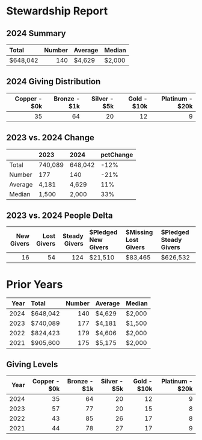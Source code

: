 # Stewardship Report 

## 2024 Summary
| Total    |   Number | Average   | Median   |
|:---------|---------:|:----------|:---------|
| $648,042 |      140 | $4,629    | $2,000   |

## 2024 Giving Distribution
|   Copper -   $0k |   Bronze -   $1k |   Silver -   $5k |   Gold   -   $10k |   Platinum - $20k |
|-----------------:|-----------------:|-----------------:|------------------:|------------------:|
|               35 |               64 |               20 |                12 |                 9 |
## 2023 vs. 2024 Change 
|         | 2023    | 2024    | pctChange   |
|:--------|:--------|:--------|:------------|
| Total   | 740,089 | 648,042 | -12%        |
| Number  | 177     | 140     | -21%        |
| Average | 4,181   | 4,629   | 11%         |
| Median  | 1,500   | 2,000   | 33%         |
## 2023 vs. 2024 People Delta 
|   New Givers |   Lost Givers |   Steady Givers | $Pledged New Givers   | $Missing Lost Givers   | $Pledged Steady Givers   |
|-------------:|--------------:|----------------:|:----------------------|:-----------------------|:-------------------------|
|           16 |            54 |             124 | $21,510               | $83,465                | $626,532                 |

# Prior Years 

|   Year | Total    |   Number | Average   | Median   |
|-------:|:---------|---------:|:----------|:---------|
|   2024 | $648,042 |      140 | $4,629    | $2,000   |
|   2023 | $740,089 |      177 | $4,181    | $1,500   |
|   2022 | $824,423 |      179 | $4,606    | $2,000   |
|   2021 | $905,600 |      175 | $5,175    | $2,000   |
## Giving Levels 

|   Year |   Copper -   $0k |   Bronze -   $1k |   Silver -   $5k |   Gold   -   $10k |   Platinum - $20k |
|-------:|-----------------:|-----------------:|-----------------:|------------------:|------------------:|
|   2024 |               35 |               64 |               20 |                12 |                 9 |
|   2023 |               57 |               77 |               20 |                15 |                 8 |
|   2022 |               43 |               85 |               26 |                17 |                 8 |
|   2021 |               44 |               78 |               27 |                17 |                 9 |
